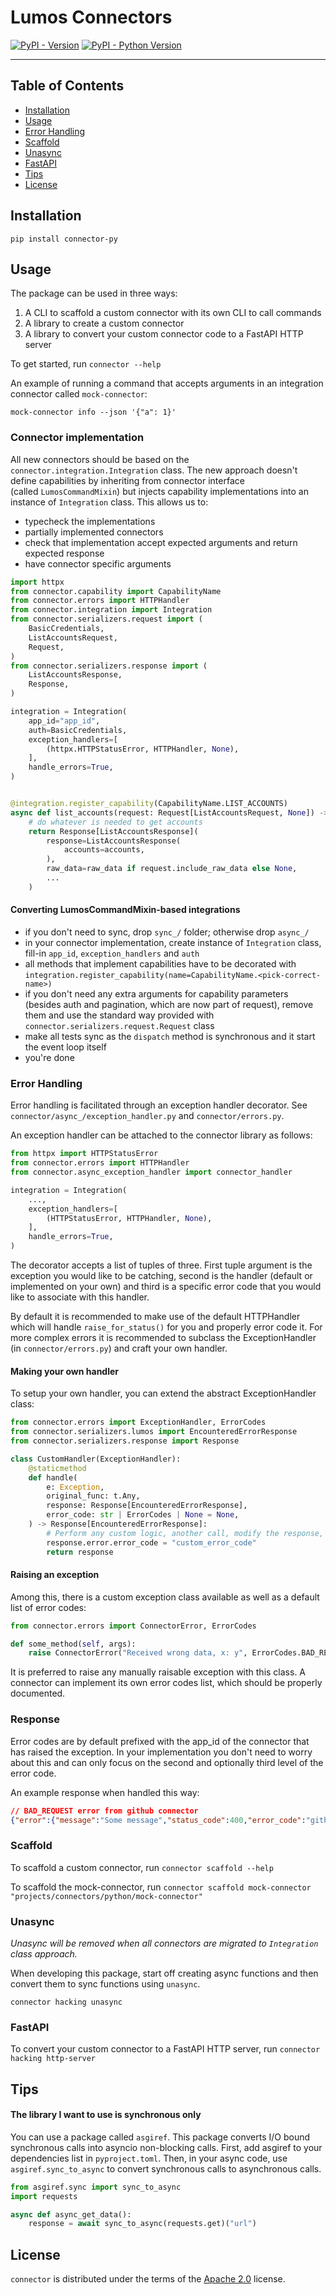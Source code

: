 # Lumos Connectors

[![PyPI - Version](https://img.shields.io/pypi/v/connector-py.svg)](https://pypi.org/project/connector-py)
[![PyPI - Python Version](https://img.shields.io/pypi/pyversions/connector-py.svg)](https://pypi.org/project/connector-py)

-----

## Table of Contents

- [Installation](#installation)
- [Usage](#usage)
- [Error Handling](#error-handling)
- [Scaffold](#scaffold)
- [Unasync](#unasync)
- [FastAPI](#fastapi)
- [Tips](#tips)
- [License](#license)

## Installation

```console
pip install connector-py
```

## Usage

The package can be used in three ways:
1. A CLI to scaffold a custom connector with its own CLI to call commands
2. A library to create a custom connector
3. A library to convert your custom connector code to a FastAPI HTTP server

To get started, run `connector --help`

An example of running a command that accepts arguments
in an integration connector called `mock-connector`:

```shell
mock-connector info --json '{"a": 1}'
```

### Connector implementation
All new connectors should be based on the `connector.integration.Integration` class. The new approach doesn't define capabilities by inheriting from connector interface (called `LumosCommandMixin`) but injects capability implementations into an instance of `Integration` class. This allows us to:
- typecheck the implementations
- partially implemented connectors
- check that implementation accept expected arguments and return expected response
- have connector specific arguments

```python
import httpx
from connector.capability import CapabilityName
from connector.errors import HTTPHandler
from connector.integration import Integration
from connector.serializers.request import (
    BasicCredentials,
    ListAccountsRequest,
    Request,
)
from connector.serializers.response import (
    ListAccountsResponse,
    Response,
)

integration = Integration(
    app_id="app_id",
    auth=BasicCredentials,
    exception_handlers=[
        (httpx.HTTPStatusError, HTTPHandler, None),
    ],
    handle_errors=True,
)


@integration.register_capability(CapabilityName.LIST_ACCOUNTS)
async def list_accounts(request: Request[ListAccountsRequest, None]) -> Response[ListAccountsResponse]:
    # do whatever is needed to get accounts
    return Response[ListAccountsResponse](
        response=ListAccountsResponse(
            accounts=accounts,
        ),
        raw_data=raw_data if request.include_raw_data else None,
        ...
    )
```

#### Converting LumosCommandMixin-based integrations
- if you don't need to sync, drop `sync_/` folder; otherwise drop `async_/`
- in your connector implementation, create instance of `Integration` class, fill-in `app_id`, `exception_handlers` and `auth`
- all methods that implement capabilities have to be decorated with `integration.register_capability(name=CapabilityName.<pick-correct-name>)`
- if you don't need any extra arguments for capability parameters (besides auth and pagination, which are now part of request), remove them and use the standard way provided with `connector.serializers.request.Request` class
- make all tests sync as the `dispatch` method is synchronous and it start the event loop itself
- you're done

### Error Handling

Error handling is facilitated through an exception handler decorator.
See `connector/async_/exception_handler.py` and `connector/errors.py`.

An exception handler can be attached to the connector library as follows:

```python
from httpx import HTTPStatusError
from connector.errors import HTTPHandler
from connector.async_exception_handler import connector_handler

integration = Integration(
    ...,
    exception_handlers=[
        (HTTPStatusError, HTTPHandler, None),
    ],
    handle_errors=True,
)
```

The decorator accepts a list of tuples of three. First tuple argument is the exception you would like to be catching, second is the handler (default or implemented on your own) and third is a specific error code that you would like to associate with this handler.

By default it is recommended to make use of the default HTTPHandler which will handle `raise_for_status()` for you and properly error code it. For more complex errors it is recommended to subclass the ExceptionHandler (in `connector/errors.py`) and craft your own handler.

#### Making your own handler

To setup your own handler, you can extend the abstract ExceptionHandler class:

```python
from connector.errors import ExceptionHandler, ErrorCodes
from connector.serializers.lumos import EncounteredErrorResponse
from connector.serializers.response import Response

class CustomHandler(ExceptionHandler):
    @staticmethod
    def handle(
        e: Exception,
        original_func: t.Any,
        response: Response[EncounteredErrorResponse],
        error_code: str | ErrorCodes | None = None,
    ) -> Response[EncounteredErrorResponse]:
        # Perform any custom logic, another call, modify the response, etc.
        response.error.error_code = "custom_error_code"
        return response
```

#### Raising an exception

Among this, there is a custom exception class available as well as a default list of error codes:

```python
from connector.errors import ConnectorError, ErrorCodes

def some_method(self, args):
    raise ConnectorError("Received wrong data, x: y", ErrorCodes.BAD_REQUEST)
```

It is preferred to raise any manually raisable exception with this class. A connector can implement its own error codes list, which should be properly documented.

### Response

Error codes are by default prefixed with the app_id of the connector that has raised the exception. In your implementation you don't need to worry about this and can only focus on the second and optionally third level of the error code.

An example response when handled this way:

```json
// BAD_REQUEST error from github connector
{"error":{"message":"Some message","status_code":400,"error_code":"github.bad_request","raised_by":"HTTPStatusError","raised_in":"github.sync_.lumos:validate_credentials"}, "response": null, "raw_data": null}
```

### Scaffold

To scaffold a custom connector, run `connector scaffold --help`

To scaffold the mock-connector, run
`connector scaffold mock-connector "projects/connectors/python/mock-connector"`

### Unasync

*Unasync will be removed when all connectors are migrated to `Integration` class approach.*

When developing this package, start off creating async functions and then
convert them to sync functions using `unasync`.

```console
connector hacking unasync
```

### FastAPI

To convert your custom connector to a FastAPI HTTP server, run `connector hacking http-server`

## Tips

#### The library I want to use is synchronous only

You can use a package called `asgiref`. This package converts I/O bound synchronous
calls into asyncio non-blocking calls. First, add asgiref to your dependencies list
in `pyproject.toml`. Then, in your async code, use `asgiref.sync_to_async` to convert
synchronous calls to asynchronous calls.

```python
from asgiref.sync import sync_to_async
import requests

async def async_get_data():
    response = await sync_to_async(requests.get)("url")
```

## License

`connector` is distributed under the terms of the [Apache 2.0](./LICENSE.txt) license.
